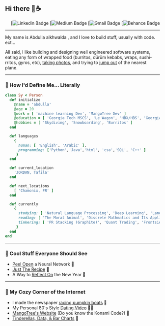 ## Hi there 🦧☕

<div align="right">
  
  [![Linkedin Badge]()
  [![Medium Badge]()
  [![Gmail Badge]()
  [![Behance Badge]()
</div>

<hr>

<p>
My name is Abdulla alkhwalda , and I love to build stuff, usually with code. ect...
</p>
<p> 
All said, I like building and designing well engineered software systems, eating any form of wrapped food (burritos, dürüm kebabs, wraps, sushi-rritos, gyros, etc), <a href="https://www">taking photos</a>, and trying to <a href="images/falling_with_style.GIF">jump out</a> of the nearest plane.
</p>

<hr>

### 📘 How I'd Define Me... Literally

 ```ruby
 class Sy < Person
   def initialize
     @name = 'abdulla'
     @age = 20
     @work = [ 'machine learning Dev', 'MangoTree Dev' ]
     @education = [ 'Georgia Tech MSCS', 'Le Wagon', 'HBX/HBS', 'Georgia Tech BSNRE' ]
     @hobbies = [ 'Skydiving', 'Snowboarding', 'Burritos' ]
   end

   def languages
     {
       human: [ 'English', 'Arabic' ],
       programming: ['Python','Java','html', 'csa','SQL', 'C++' ]
      }
   end

   def current_location
     'JORDAN, Tafila'
   end

   def next_locations
     [ 'Chamonix, FR' ]
   end

   def currently
     {
       studying: [ 'Natural Language Processing', 'Deep Learning', 'Language of Proofs' ],
       reading: [ 'The Moral Animal', 'Discrete Mathmatics and Its Applications' ],
       tinkering: [ 'PR Stacking (Graphite)', 'Quant Trading', 'Frontside Shifty' ]
      }
   end
 end
 ```

<hr>

### 👾 Cool Stuff Everyone Should See
-   <a href="https://playground.tensorflow.org/#activation=tanh&batchSize=10&dataset=circle&regDataset=reg-plane&learningRate=0.03&regularizationRate=0&noise=0&networkShape=4,2&seed=0.03923&showTestData=false&discretize=false&percTrainData=50&x=true&y=true&xTimesY=false&xSquared=true&ySquared=false&cosX=false&sinX=false&cosY=false&sinY=false&collectStats=false&problem=classification&initZero=false&hideText=false">Peel Open</a> a Neural Network 🧠
-  <a href="https://www.justtherecipe.com/">Just The Recipe</a> 🍋
-  A Way to <a href="https://stephango.com/40-questions">Reflect On</a> the New Year 🎊

<hr>

### 🤠 My Cozy Corner of the Internet

-  I made the newspaper <a href="https://www.stuttgarter-nachrichten.de/inhalt.bluehendes-barock-gaudi-in-ludwigsburg-mit-kuerbisbooten-um-die-wette-paddeln.c99aad56-3b82-4c07-a561-ef945f3ac523.html">racing pumpkin boats</a> 🎃
-  My Personal 80's Style <a href="https://vimeo.com/347233285?share=copy#t=0">Dating Video</a> 👴🏾
-  <a href="https://mangotree.dev">MangoTree's Website</a> (Do you know the Konami Code?) 🔦
-  <a href="https://syrashid.medium.com/tinderellas-data-bar-charts-my-adventures-down-the-tinder-rabbit-hole-9bf540d796a7">Tinderellas, Data, & Bar Charts</a> 👸













<!--
**3m-Al5walda/3m-Al5walda** is a ✨ _special_ ✨ repository because its `README.md` (this file) appears on your GitHub profile.

Here are some ideas to get you started:

- 🔭 I’m currently working on ...
- 🌱 I’m currently learning ...
- 👯 I’m looking to collaborate on ...
- 🤔 I’m looking for help with ...
- 💬 Ask me about ...
- 📫 How to reach me: ...
- 😄 Pronouns: ...
- ⚡ Fun fact: ...
-->
